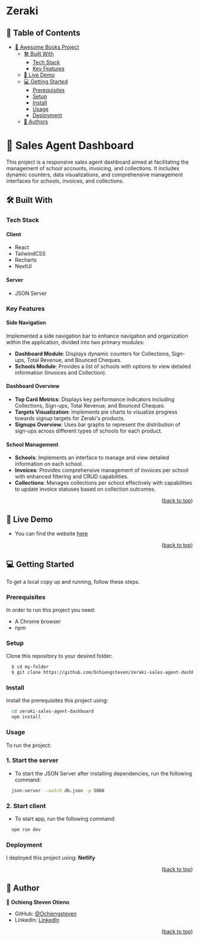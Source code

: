 # Zeraki

<a name="readme-top"></a>

<!-- TABLE OF CONTENTS -->

## 📗 Table of Contents

- [📖 Awesome Books Project ](#-awesome-books-project-)
  - [🛠 Built With ](#-built-with-)
    - [Tech Stack ](#tech-stack-)
    - [Key Features ](#key-features-)
  - [🚀 Live Demo ](#-live-demo-)
  - [💻 Getting Started ](#-getting-started-)
    - [Prerequisites](#prerequisites)
    - [Setup](#setup)
    - [Install](#install)
    - [Usage](#usage)
    - [Deployment](#deployment)
  - [👥 Authors ](#-authors-)

<!-- PROJECT DESCRIPTION -->

# 📖 Sales Agent Dashboard <a name="about-project"></a>

This project is a responsive sales agent dashboard aimed at facilitating the management of school accounts, invoicing, and collections. It includes dynamic counters, data visualizations, and comprehensive management interfaces for schools, invoices, and collections.

## 🛠 Built With <a name="built-with"></a>

### Tech Stack <a name="tech-stack"></a>

#### Client

- React
- TailwindCSS
- Recharts
- NextUI

#### Server

- JSON Server
<!-- Features -->

### Key Features <a name="key-features"></a>

#### Side Navigation

Implemented a side navigation bar to enhance navigation and organization within the application, divided into two primary modules:

- **Dashboard Module**: Displays dynamic counters for Collections, Sign-ups, Total Revenue, and Bounced Cheques.
- **Schools Module**: Provides a list of schools with options to view detailed information (Invoices and Collection).

#### Dashboard Overview

- **Top Card Metrics**: Displays key performance indicators including Collections, Sign-ups, Total Revenue, and Bounced Cheques.
- **Targets Visualization**: Implements pie charts to visualize progress towards signup targets for Zeraki's products.
- **Signups Overview**: Uses bar graphs to represent the distribution of sign-ups across different types of schools for each product.

#### School Management

- **Schools**: Implements an interface to manage and view detailed information on each school.
- **Invoices**: Provides comprehensive management of invoices per school with enhanced filtering and CRUD capabilities.
- **Collections**: Manages collections per school effectively with capabilities to update invoice statuses based on collection outcomes.

<!-- ![Screenshot](./images/Screenshot%202.png) -->
<p align="right">(<a href="#readme-top">back to top</a>)</p>

<!-- LIVE DEMO -->

## 🚀 Live Demo <a name="live-demo"></a>

- You can find the website [here](https://transcendent-biscochitos-37c1a7.netlify.app/)

<p align="right">(<a href="#readme-top">back to top</a>)</p>

<!-- GETTING STARTED -->

## 💻 Getting Started <a name="getting-started"></a>

To get a local copy up and running, follow these steps.

### Prerequisites

In order to run this project you need:

- A Chrome browser
- npm

### Setup

Clone this repository to your desired folder:

```sh
  $ cd my-folder
  $ git clone https://github.com/Ochiengsteven/zeraki-sales-agent-dashboard.git
```

### Install

Install the prerequisites this project using:

```sh
  cd zeraki-sales-agent-dashboard
  npm install
```

### Usage

To run the project:

### 1. Start the server

- To start the JSON Server after installing dependencies, run the following command:

```sh
  json-server --watch db.json -p 5000
```

### 2. Start client

- To start app, run the following command:

```sh
  npm run dev
```

<!--
Example command:

sh
  bin/rails test test/models/article_test.rb
--->

### Deployment

I deployed this project using: **Netlify**

<!--
Example:

sh

 -->

<p align="right">(<a href="#readme-top">back to top</a>)</p>

<!-- AUTHORS -->

## 👥 Author <a name="authors"></a>

👤 **Ochieng Steven Otieno**

- GitHub: [@Ochiengsteven](https://github.com/Ochiengsteven)
- LinkedIn: [LinkedIn](https://www.linkedin.com/in/steven-ochieng-a43125179/)

<p align="right">(<a href="#readme-top">back to top</a>)</p>
